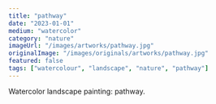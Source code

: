 ```yaml
---
title: "pathway"
date: "2023-01-01"
medium: "watercolor"
category: "nature"
imageUrl: "/images/artworks/pathway.jpg"
originalImage: "/images/originals/artworks/pathway.jpg"
featured: false
tags: ["watercolour", "landscape", "nature", "pathway"]
---
```


Watercolor landscape painting: pathway.
